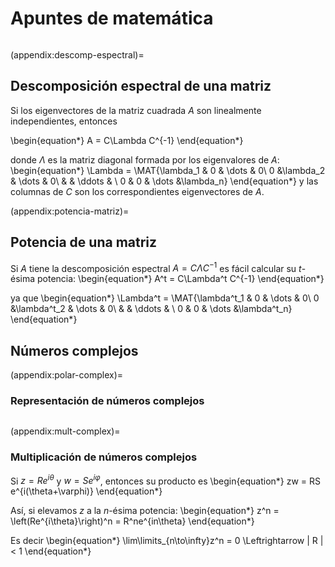 # Apuntes de matemática



```{include} ../math-definitions.md
```



(appendix:descomp-espectral)=
## Descomposición espectral de una matriz

Si los eigenvectores de la matriz cuadrada $A$ son linealmente independientes, entonces

\begin{equation*}
A = C\Lambda C^{-1}
\end{equation*}

donde $\Lambda$ es la matriz diagonal formada por los eigenvalores de $A$:
\begin{equation*}
   \Lambda = \MAT{\lambda_1 & 0 & \dots & 0\\ 0 &\lambda_2 & \dots & 0\\ & & \ddots & \\ 0 & 0 & \dots &\lambda_n}
\end{equation*}
y las columnas de $C$ son los correspondientes eigenvectores de $A$.


(appendix:potencia-matriz)=
## Potencia de una matriz

Si $A$ tiene la descomposición espectral $A = C\Lambda C^{-1}$ es fácil calcular su $t$-ésima potencia:
\begin{equation*}
A^t = C\Lambda^t C^{-1}
\end{equation*}

ya que
\begin{equation*}
\Lambda^t = \MAT{\lambda^t_1 & 0 & \dots & 0\\ 0 &\lambda^t_2 & \dots & 0\\ & & \ddots & \\ 0 & 0 & \dots &\lambda^t_n}
\end{equation*}


## Números complejos

(appendix:polar-complex)=
### Representación de números complejos

```{image} ../figures/polar-complex.png
```

(appendix:mult-complex)=
### Multiplicación de números complejos

Si $z = Re^{i\theta}$ y $w = Se^{i\varphi}$, entonces su producto es
\begin{equation*}
  zw = RS e^{i(\theta+\varphi)}
\end{equation*}

Así, si elevamos $z$ a la $n$-ésima potencia:
\begin{equation*}
  z^n = \left(Re^{i\theta}\right)^n = R^ne^{in\theta}
\end{equation*}

Es decir
\begin{equation*}
  \lim\limits_{n\to\infty}z^n = 0 \Leftrightarrow | R | < 1
\end{equation*}

<!-- \animategraphics[width=\textwidth,controls=true]{3}{figures/polar-power}{}{}
\captionof{figure}{Ejemplos de potencia de números complejos} -->
